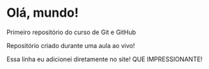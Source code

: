 # Olá, mundo!
 Primeiro repositório do curso de Git e GitHub

Repositório criado durante uma aula ao vivo!

Essa linha eu adicionei diretamente no site! QUE IMPRESSIONANTE!
